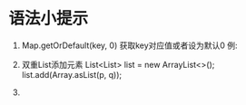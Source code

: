 # 语法小提示
1. Map.getOrDefault(key, 0)
   获取key对应值或者设为默认0
   例:

2. 双重List添加元素
    List<List<Integer>> list = new ArrayList<>();
    list.add(Array.asList(p, q));

3. 